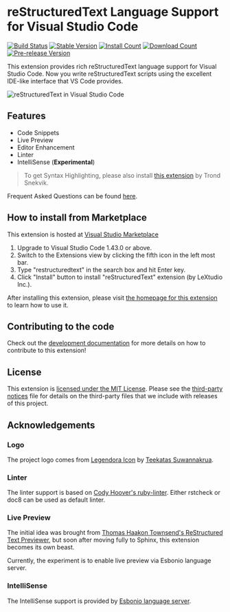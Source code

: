 # reStructuredText Language Support for Visual Studio Code

[![Build Status](https://img.shields.io/github/actions/workflow/status/vscode-restructuredtext/vscode-restructuredtext/node.js.yml?branch=master)](https://github.com/vscode-restructuredtext/vscode-restructuredtext/actions)
[![Stable Version](https://img.shields.io/visual-studio-marketplace/v/lextudio.restructuredtext.svg?label=stable&color=)](https://marketplace.visualstudio.com/items?itemName=lextudio.restructuredtext)
[![Install Count](https://img.shields.io/visual-studio-marketplace/i/lextudio.restructuredtext.svg)](https://marketplace.visualstudio.com/items?itemName=lextudio.restructuredtext)
[![Download Count](https://img.shields.io/visual-studio-marketplace/d/lextudio.restructuredtext.svg)](https://marketplace.visualstudio.com/items?itemName=lextudio.restructuredtext)
[![Pre-release Version](https://img.shields.io/visual-studio-marketplace/v/lextudio.restructuredtext.svg?include_prereleases&label=pre-release)](https://marketplace.visualstudio.com/items?itemName=lextudio.restructuredtext)

This extension provides rich reStructuredText language support for Visual Studio Code.
Now you write reStructuredText scripts using the excellent IDE-like interface
that VS Code provides.

![reStructuredText in Visual Studio Code](images/main.gif)

## Features

- Code Snippets
- Live Preview
- Editor Enhancement
- Linter
- IntelliSense (**Experimental**)

> To get Syntax Highlighting, please also install [this extension](https://marketplace.visualstudio.com/items?itemName=trond-snekvik.simple-rst) by Trond Snekvik.

Frequent Asked Questions can be found [here](https://github.com/vscode-restructuredtext/vscode-restructuredtext/issues?q=is%3Aissue+label%3A%22faq+candidate%22+).

## How to install from Marketplace

This extension is hosted at [Visual Studio Marketplace](https://marketplace.visualstudio.com/items/lextudio.restructuredtext)

1. Upgrade to Visual Studio Code 1.43.0 or above.
1. Switch to the Extensions view by clicking the fifth icon in the left most bar.
1. Type "restructuredtext" in the search box and hit Enter key.
1. Click "Install" button to install "reStructuredText" extension (by LeXtudio Inc.).

After installing this extension, please visit [the homepage for this extension](https://docs.restructuredtext.net) to learn how to use it.

## Contributing to the code

Check out the [development documentation](https://docs.restructuredtext.net/articles/development.html) for more details
on how to contribute to this extension!

## License

This extension is [licensed under the MIT License](LICENSE.txt).  Please see the
[third-party notices](https://docs.restructuredtext.net/articles/thirdparties.html) file for details on the third-party
files that we include with releases of this project.

## Acknowledgements
### Logo
The project logo comes from [Legendora Icon](http://raindropmemory.deviantart.com/art/Legendora-Icon-Set-118999011) by [Teekatas Suwannakrua](http://raindropmemory.deviantart.com/).

### Linter
The linter support is based on [Cody Hoover's ruby-linter](https://marketplace.visualstudio.com/items?itemName=hoovercj.ruby-linter). Either rstcheck or doc8 can be used as default linter.

### Live Preview
The initial idea was brought from [Thomas Haakon Townsend's ReStructured Text Previewer](https://marketplace.visualstudio.com/items?itemName=tht13.rst-vscode), but soon after moving fully to Sphinx, this extension becomes its own beast.

Currently, the experiment is to enable live preview via Esbonio language server.

### IntelliSense
The IntelliSense support is provided by [Esbonio language server](https://github.com/swyddfa/esbonio).
